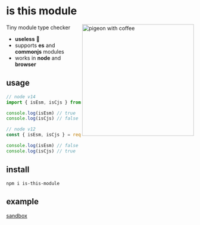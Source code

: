 # is this module

<img src="https://ucarecdn.com/7b795eb1-8108-484b-b285-763a563e218f/-/resize/300x/-/quality/smart/"
     srcset="https://ucarecdn.com/7b795eb1-8108-484b-b285-763a563e218f/-/resize/600x/-/quality/lighter/-/format/auto/ 2x"
     alt="pigeon with coffee" width="300" align="right">

Tiny module type checker

* **useless** 🤪
* supports **es** and **commonjs** modules
* works in **node** and **browser**


## usage

```js
// node v14
import { isEsm, isCjs } from 'is-this-module'

console.log(isEsm) // true
console.log(isCjs) // false
```

```js
// node v12
const { isEsm, isCjs } = require('is-this-module')

console.log(isEsm) // false
console.log(isCjs) // true
```

## install

```
npm i is-this-module
```

## example

[sandbox](https://codesandbox.io/s/is-this-module-example-603ff)
